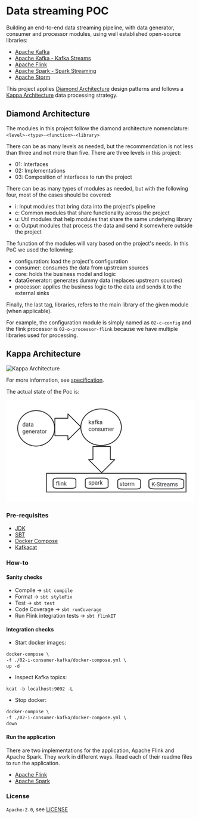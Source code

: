 # Data streaming POC

Building an end-to-end data streaming pipeline, with data generator, consumer and processor modules, using well 
established open-source libraries:
* [Apache Kafka](https://kafka.apache.org/)
* [Apache Kafka - Kafka Streams](https://kafka.apache.org/documentation/streams/)
* [Apache Flink](https://flink.apache.org/)
* [Apache Spark - Spark Streaming](https://spark.apache.org/docs/latest/streaming-programming-guide.html)
* [Apache Storm](https://storm.apache.org/)

This project applies [Diamond Architecture](https://en.wikipedia.org/wiki/Hexagonal_architecture_(software)) design 
patterns and follows a [Kappa Architecture](https://www.newsletter.swirlai.com/p/sai-13-lambda-vs-kappa-architecture) 
data processing strategy.

## Diamond Architecture

The modules in this project follow the diamond architecture nomenclature: `<level>-<type>-<function>-<library>`

There can be as many levels as needed, but the recommendation is not less than three and not more than five. There are 
three levels in this project:
* 01: Interfaces
* 02: Implementations
* 03: Composition of interfaces to run the project

There can be as many types of modules as needed, but with the following four, most of the cases should be covered:
* i: Input modules that bring data into the project's pipeline
* c: Common modules that share functionality across the project
* u: Util modules that help modules that share the same underlying library
* o: Output modules that process the data and send it somewhere outside the project

The function of the modules will vary based on the project's needs. In this PoC we used the following:
* configuration: load the project's configuration 
* consumer: consumes the data from upstream sources
* core: holds the business model and logic
* dataGenerator: generates dummy data (replaces upstream sources)
* processor: applies the business logic to the data and sends it to the external sinks

Finally, the last tag, libraries, refers to the main library of the given module (when applicable).

For example, the configuration module is simply named as `02-c-config` and the flink processor is
`02-o-processor-flink` because we have multiple libraries used for processing.

## Kappa Architecture

![Kappa Architecture](https://substack-post-media.s3.amazonaws.com/public/images/d544524c-15ec-4bb1-b2ce-d28f390f0dd7_4793x5911.png)

For more information, see [specification](https://docs.google.com/document/d/1f6vxfJrBA8dylbEGMHsJIcjHEztaYu5BHjoTB-XHvw8).

The actual state of the Poc is: 

![PoC Architecture](project/doc/Diagram.png)


### Pre-requisites

* [JDK](https://openjdk.org/projects/jdk/20/)
* [SBT](https://www.scala-sbt.org/download.html)
* [Docker Compose](https://docs.docker.com/compose/install/linux/)
* [Kafkacat](https://formulae.brew.sh/formula/kcat)

### How-to

#### Sanity checks

* Compile -> `sbt compile`
* Format -> `sbt styleFix`
* Test -> `sbt test`
* Code Coverage -> `sbt runCoverage`
* Run Flink integration tests -> `sbt flinkIT`

#### Integration checks

* Start docker images:
```shell
docker-compose \
-f ./02-i-consumer-kafka/docker-compose.yml \
up -d
```

* Inspect Kafka topics:
```shell
kcat -b localhost:9092 -L
```
* Stop docker:
```shell
docker-compose \
-f ./02-i-consumer-kafka/docker-compose.yml \
down
```

#### Run the application

There are two implementations for the application, Apache Flink and Apache Spark. They work in different ways.
Read each of their readme files to run the application.

* [Apache Flink](02-o-processor-flink/README.md)
* [Apache Spark](02-o-processor-spark/README.md)

### License

`Apache-2.0`, see [LICENSE](LICENSE.md)
